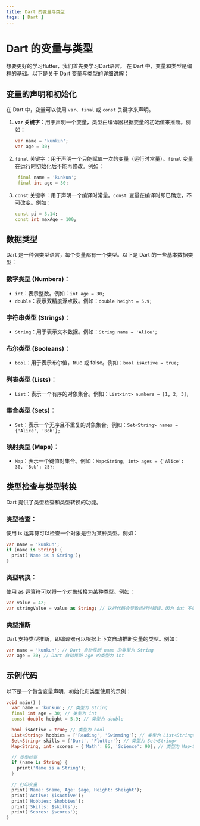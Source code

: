 ```yaml
---
title: Dart 的变量与类型
tags: [ Dart ]
---
```


# Dart 的变量与类型

想要更好的学习flutter，我们首先要学习Dart语言。
在 Dart 中，变量和类型是编程的基础。以下是关于 Dart 变量与类型的详细讲解：

## 变量的声明和初始化

在 Dart 中，变量可以使用 `var`、`final` 或 `const` 关键字来声明。

1. **`var` 关键字**：用于声明一个变量，类型由编译器根据变量的初始值来推断。例如：
   ```dart
   var name = 'kunkun';
   var age = 30;
   ```
2. `final` 关键字：用于声明一个只能赋值一次的变量（运行时常量）。`final` 变量在运行时初始化后不能再修改。例如：
   ```dart
    final name = 'kunkun';
    final int age = 30;
   ```
3. `const` 关键字：用于声明一个编译时常量。`const `变量在编译时即已确定，不可改变。例如：
   ```dart
   const pi = 3.14;
   const int maxAge = 100;
   ```

## 数据类型

Dart 是一种强类型语言，每个变量都有一个类型。以下是 Dart 的一些基本数据类型：

### 数字类型 (Numbers)：

- `int`：表示整数。例如：`int age = 30;`
- `double`：表示双精度浮点数。例如：`double height = 5.9;`

### 字符串类型 (Strings)：

- `String`：用于表示文本数据。例如：`String name = 'Alice';`

### 布尔类型 (Booleans)：

- `bool`：用于表示布尔值，true 或 false。例如：`bool isActive = true;`

### 列表类型 (Lists)：

- `List`：表示一个有序的对象集合。例如：`List<int> numbers = [1, 2, 3];`

### 集合类型 (Sets)：

- `Set`：表示一个无序且不重复的对象集合。例如：`Set<String> names = {'Alice', 'Bob'};`

### 映射类型 (Maps)：

- `Map`：表示一个键值对集合。例如：`Map<String, int> ages = {'Alice': 30, 'Bob': 25};`

## 类型检查与类型转换

Dart 提供了类型检查和类型转换的功能。

### 类型检查：

使用 is 运算符可以检查一个对象是否为某种类型。例如：

```dart
var name = 'kunkun';
if (name is String) {
  print('Name is a String');
}
```

### 类型转换：

使用 as 运算符可以将一个对象转换为某种类型。例如：

```dart
var value = 42;
var stringValue = value as String; // 这行代码会导致运行时错误，因为 int 不能转换为 String
```

### 类型推断

Dart 支持类型推断，即编译器可以根据上下文自动推断变量的类型。例如：

```dart
var name = 'kunkun'; // Dart 自动推断 name 的类型为 String
var age = 30; // Dart 自动推断 age 的类型为 int
```

## 示例代码

以下是一个包含变量声明、初始化和类型使用的示例：

```dart
void main() {
  var name = 'kunkun'; // 类型为 String
  final int age = 30; // 类型为 int
  const double height = 5.9; // 类型为 double

  bool isActive = true; // 类型为 bool
  List<String> hobbies = ['Reading', 'Swimming']; // 类型为 List<String>
  Set<String> skills = {'Dart', 'Flutter'}; // 类型为 Set<String>
  Map<String, int> scores = {'Math': 95, 'Science': 90}; // 类型为 Map<String, int>

  // 类型检查
  if (name is String) {
    print('Name is a String');
  }

  // 打印变量
  print('Name: $name, Age: $age, Height: $height');
  print('Active: $isActive');
  print('Hobbies: $hobbies');
  print('Skills: $skills');
  print('Scores: $scores');
}
```
